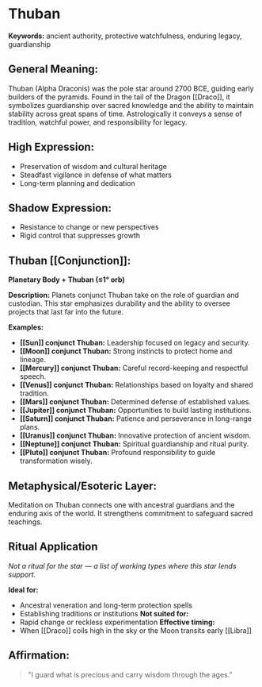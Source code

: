 # Thuban


**Keywords:** ancient authority, protective watchfulness, enduring legacy, guardianship

## General Meaning:
Thuban (Alpha Draconis) was the pole star around 2700 BCE, guiding early builders of the pyramids. Found in the tail of the Dragon [[Draco]], it symbolizes guardianship over sacred knowledge and the ability to maintain stability across great spans of time. Astrologically it conveys a sense of tradition, watchful power, and responsibility for legacy.

## High Expression:
- Preservation of wisdom and cultural heritage
- Steadfast vigilance in defense of what matters
- Long-term planning and dedication

## Shadow Expression:
- Resistance to change or new perspectives
- Rigid control that suppresses growth

## Thuban [[Conjunction]]:

**Planetary Body + Thuban (≤1° orb)**

**Description:**
Planets conjunct Thuban take on the role of guardian and custodian. This star emphasizes durability and the ability to oversee projects that last far into the future.

**Examples:**
- **[[Sun]] conjunct Thuban:** Leadership focused on legacy and security.
- **[[Moon]] conjunct Thuban:** Strong instincts to protect home and lineage.
- **[[Mercury]] conjunct Thuban:** Careful record-keeping and respectful speech.
- **[[Venus]] conjunct Thuban:** Relationships based on loyalty and shared tradition.
- **[[Mars]] conjunct Thuban:** Determined defense of established values.
- **[[Jupiter]] conjunct Thuban:** Opportunities to build lasting institutions.
- **[[Saturn]] conjunct Thuban:** Patience and perseverance in long-range plans.
- **[[Uranus]] conjunct Thuban:** Innovative protection of ancient wisdom.
- **[[Neptune]] conjunct Thuban:** Spiritual guardianship and ritual purity.
- **[[Pluto]] conjunct Thuban:** Profound responsibility to guide transformation wisely.

## Metaphysical/Esoteric Layer:
Meditation on Thuban connects one with ancestral guardians and the enduring axis of the world. It strengthens commitment to safeguard sacred teachings.

## Ritual Application
*Not a ritual for the star — a list of working types where this star lends support.*

**Ideal for:**
- Ancestral veneration and long-term protection spells
- Establishing traditions or institutions
**Not suited for:**
- Rapid change or reckless experimentation
**Effective timing:**
- When [[Draco]] coils high in the sky or the Moon transits early [[Libra]]

## Affirmation:

> "I guard what is precious and carry wisdom through the ages."

